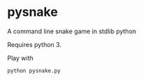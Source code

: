 # pysnake
A command line snake game in stdlib python

Requires python 3.

Play with 
```shell script
python pysnake.py
```
